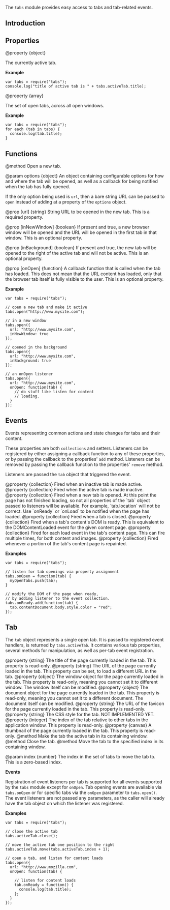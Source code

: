 <!-- contributed by Dietrich Ayala [dietrich@mozilla.com]  -->
<!-- edited by Noelle Murata [fiveinchpixie@gmail.com]  -->


The `tabs` module provides easy access to tabs and tab-related events.

Introduction
------------

Properties
----------

<api name="activeTab">
@property {object}

The currently active tab.
</api>

**Example**

    var tabs = require("tabs");
    console.log("title of active tab is " + tabs.activeTab.title);

<api name="tabs">
@property {array}

The set of open tabs, across all open windows.
</api>

**Example**

    var tabs = require("tabs");
    for each (tab in tabs) {
      console.log(tab.title);
    }

Functions
---------

<api name="open">
@method
Open a new tab.

@param options {object}
An object containing configurable options for how and where the tab will be
opened, as well as a callback for being notified when the tab has fully opened.

If the only option being used is `url`, then a bare string URL can be passed to
`open` instead of adding at a property of the `options` object.

@prop [url] {string}
String URL to be opened in the new tab.
This is a required property.

@prop [inNewWindow] {boolean}
If present and true, a new browser window will be opened and the URL will be
opened in the first tab in that window. This is an optional property.

@prop [inBackground] {boolean}
If present and true, the new tab will be opened to the right of the active tab
and will not be active. This is an optional property.

@prop [onOpen] {function}
A callback function that is called when the tab has loaded. This does not mean
that the URL content has loaded, only that the browser tab itself is fully
visible to the user. This is an optional property.

</api>

**Example**

    var tabs = require("tabs");

    // open a new tab and make it active
    tabs.open("http://www.mysite.com");

    // in a new window
    tabs.open({
      url: "http://www.mysite.com",
      inNewWindow: true
    });

    // opened in the background
    tabs.open({
      url: "http://www.mysite.com",
      inBackground: true
    });

    // an onOpen listener
    tabs.open({
      url: "http://www.mysite.com",
      onOpen: function(tab) {
        // do stuff like listen for content
        // loading.
      }
    });

Events
------

Events representing common actions and state changes for tabs and their content.

These properties are both `collections` and setters. Listeners can be registered
by either assigning a callback function to any of these properties, or by
passing the callback to the properties' `add` method.  Listeners can be removed
by passing the callback function to the properties' `remove` method.

Listeners are passed the `tab` object that triggered the event.

<api name="onActivate">
@property {collection}
Fired when an inactive tab is made active.
</api>

<api name="onDeactivate">
@property {collection}
Fired when the active tab is made inactive.
</api>

<api name="onOpen">
@property {collection}
Fired when a new tab is opened. At this point the page has not finished loading,
so not all properties of the `tab` object passed to listeners will be available.
For example, `tab.location` will not be correct. Use `onReady` or `onLoad` to be
notified when the page has loaded.
</api>

<api name="onClose">
@property {collection}
Fired when a tab is closed.
</api>

<api name="onReady">
@property {collection}
Fired when a tab's content's DOM is ready.
This is equivalent to the DOMContentLoaded event
for the given content page.
</api>

<api name="onLoad">
@property {collection}
Fired for each load event in the tab's content page.
This can fire multiple times, for both content and images.
</api>

<api name="onPaint">
@property {collection}
Fired whenever a portion of the tab's content page is repainted.
</api>

**Examples**

    var tabs = require("tabs");

    // listen for tab openings via property assignment
    tabs.onOpen = function(tab) {
      myOpenTabs.push(tab);
    }

    // modify the DOM of the page when ready,
    // by adding listener to the event collection.
    tabs.onReady.add(function(tab) {
      tab.contentDocument.body.style.color = "red";
    });

Tab
----

The `tab` object represents a single open tab. It is passed to registered
event handlers, is returned by `tabs.activeTab`. It contains various tab
properties, several methods for manipulation, as well as per-tab event
registration.

<api name="title">
@property {string}
The title of the page currently loaded in the tab.
This property is read-only.
</api>

<api name="location">
@property {string}
The URL of the page currently loaded in the tab.
This property can be set, to load a different URL in the tab.
</api>

<api name="contentWindow">
@property {object}
The window object for the page currently loaded in the tab.
This property is read-only, meaning you cannot set it to different window.
The window itself can be modified.
</api>

<api name="contentDocument">
@property {object}
The document object for the page currently loaded in the tab.
This property is read-only, meaning you cannot set it to a different document.
The document itself can be modified.
</api>

<api name="favicon">
@property {string}
The URL of the favicon for the page currently loaded in the tab.
This property is read-only.
</api>

<api name="style">
@property {string}
The CSS style for the tab. NOT IMPLEMENTED YET.
</api>

<api name="index">
@property {integer}
The index of the tab relative to other tabs in the application window.
This property is read-only.
</api>

<api name="thumbnail">
@property {canvas}
A thumbnail of the page currently loaded in the tab.
This property is read-only.
</api>

<api name="activate">
@method 
Make the tab the active tab in its containing window.
</api>

<api name="close">
@method 
Close the tab.
</api>

<api name="move">
@method 
Move the tab to the specified index in its containing window.

@param index {number}
The index in the set of tabs to move the tab to. This is a zero-based index.
</api>

**Events**

Registration of event listeners per tab is supported for all events supported by
the `tabs` module except for `onOpen`. Tab opening events are available via
`tabs.onOpen` or for specific tabs via the `onOpen` parameter to `tabs.open()`.
The event listeners are not passed any parameters, as the caller will already
have the tab object on which the listener was registered.

**Examples**

    var tabs = require("tabs");

    // close the active tab
    tabs.activeTab.close();

    // move the active tab one position to the right
    tabs.activeTab.move(tabs.activeTab.index + 1);

    // open a tab, and listen for content loads
    tabs.open({
      url: "http://www.mozilla.com",
      onOpen: function(tab) {

        // listen for content loads
        tab.onReady = function() {
          console.log(tab.title);
        };
      }
    });
